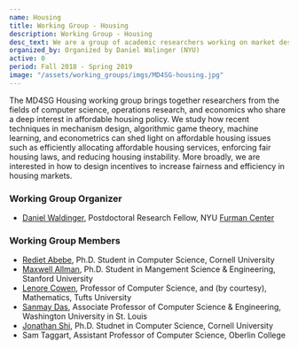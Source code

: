 ```yaml
---
name: Housing
title: Working Group - Housing
description: Working Group - Housing
desc_text: We are a group of academic researchers working on market design problems in affordable housing policy (e.g. affordable housing allocation, fair housing) using techniques from computer science, operations research, and economics.
organized_by: Organized by Daniel Walinger (NYU)
active: 0
period: Fall 2018 - Spring 2019
image: "/assets/working_groups/imgs/MD4SG-housing.jpg"
---
```


The MD4SG Housing working group brings together researchers from the fields of computer science, operations research, and economics who share a deep interest in affordable housing policy. We study how recent techniques in mechanism design, algorithmic game theory, machine learning, and econometrics can shed light on affordable housing issues such as efficiently allocating affordable housing services, enforcing fair housing laws, and reducing housing instability. More broadly, we are interested in how to design incentives to increase fairness and efficiency in housing markets.

### Working Group Organizer

- [Daniel Waldinger](http://www.danielwaldinger.com/), Postdoctoral Research Fellow, NYU [Furman Center](http://furmancenter.org/)

### Working Group Members

- [Rediet Abebe](https://www.cs.cornell.edu/~red/), Ph.D. Student in Computer Science, Cornell University
- [Maxwell Allman](#), Ph.D. Student in Mangement Science & Engineering, Stanford University
- [Lenore Cowen](http://www.cs.tufts.edu/~cowen/), Professor of Computer Science, and (by courtesy), Mathematics, Tufts University
- [Sanmay Das](https://www.cse.wustl.edu/~sanmay/), Associate Professor of Computer Science & Engineering, Washington University in St. Louis
- [Jonathan Shi](http://www.cs.cornell.edu/~jshi/), Ph.D. Studnet in Computer Science, Cornell University
- Sam Taggart, Assistant Professor of Computer Science, Oberlin College